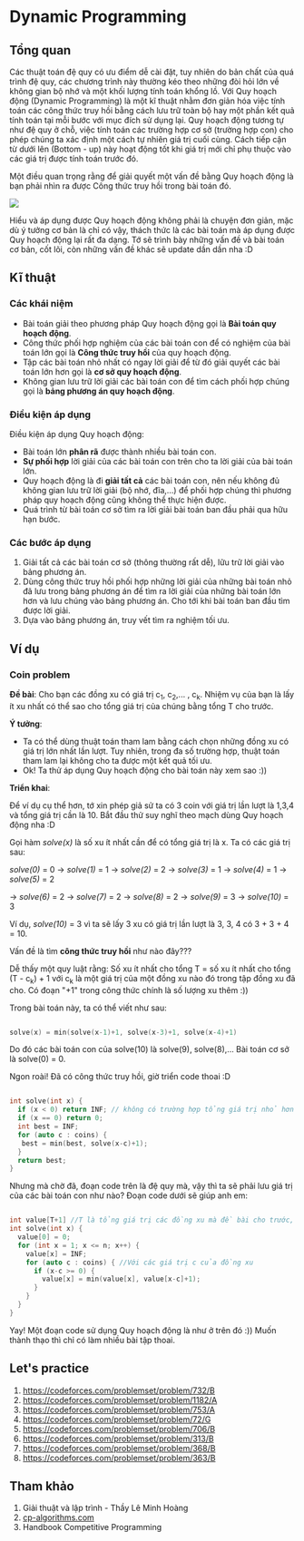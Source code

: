 # Dynamic Programming

## Tổng quan

Các thuật toán đệ quy có ưu điểm dễ cài đặt, tuy nhiên do bản chất của quá trình đệ quy, các chương trình này thường kéo theo những đòi hỏi lớn về không gian bộ nhớ và một khối lượng tính toán khổng lồ.
Với Quy hoạch động (Dynamic Programming) là một kĩ thuật nhằm đơn giản hóa việc tính toán các công thức truy hồi bằng cách lưu trữ toàn bộ hay một phần kết quả tính toán tại mỗi bước với mục đích sử dụng lại. 
Quy hoạch động tương tự như đệ quy ở chỗ, việc tính toán các trường hợp cơ sở (trường hợp con) cho phép chúng ta xác định một cách tự nhiên giá trị cuối cùng. Cách tiếp cận từ dưới lên (Bottom - up) này hoạt động tốt khi giá trị mới chỉ phụ thuộc vào các giá trị được tính toán trước đó.

Một điều quan trọng rằng để giải quyết một vấn đề bằng Quy hoạch động là bạn phải nhìn ra được Công thức truy hồi trong bài toán đó.

<p><img src = "https://media.geeksforgeeks.org/wp-content/cdn-uploads/Dynamic-Programming-1-1024x512.png"></p>

Hiểu và áp dụng được Quy hoạch động không phải là chuyện đơn giản, mặc dù ý tưởng cơ bản là chỉ có vậy, thách thức là các bài toán mà áp dụng được Quy hoạch động lại rất đa dạng. 
Tớ sẽ trình bày những vấn đề và bài toán cơ bản, cốt lõi, còn những vấn đề khác sẽ update dần dần nha :D

## Kĩ thuật

### Các khái niệm

* Bài toán giải theo phương pháp Quy hoạch động gọi là **Bài toán quy hoạch động**.
* Công thức phối hợp nghiệm của các bài toán con để có nghiệm của bài toán lớn gọi là **Công thức truy hồi** của quy hoạch động.
* Tập các bài toán nhỏ nhất có ngay lời giải để từ đó giải quyết các bài toán lớn hơn gọi là **cơ sở quy hoạch động**.
* Không gian lưu trữ lời giải các bài toán con để tìm cách phối hợp chúng gọi là **bảng phương án quy hoạch động**.

### Điều kiện áp dụng

Điều kiện áp dụng Quy hoạch động:
* Bài toán lớn **phân rã** được thành nhiều bài toán con.
* **Sự phối hợp** lời giải của các bài toán con trên cho ta lời giải của bài toán lớn.
* Quy hoạch động là đi **giải tất cả** các bài toán con, nên nếu không đủ không gian lưu trữ lời giải (bộ nhớ, đĩa,...) để phối hợp chúng thì phương pháp quy hoạch động cũng không thể thực hiện được.
* Quá trình từ bài toán cơ sở tìm ra lời giải bài toán ban đầu phải qua hữu hạn bước.

### Các bước áp dụng

1. Giải tất cả các bài toán cơ sở (thông thường rất dễ), lữu trữ lời giải vào bảng phương án.
2. Dùng công thức truy hồi phối hợp những lời giải của những bài toán nhỏ đã lưu trong bảng phương án để tìm ra lời giải của những bài toán lớn hơn và lưu chúng vào bảng phương án. Cho tới khi bài toán ban đầu tìm được lời giải.
3. Dựa vào bảng phương án, truy vết tìm ra nghiệm tối ưu.

## Ví dụ

### Coin problem

**Đề bài**: Cho bạn các đồng xu có giá trị c<sub>1</sub>, c<sub>2</sub>,... , c<sub>k</sub>. Nhiệm vụ của bạn là lấy ít xu nhất có thể sao cho tổng giá trị của chúng bằng tổng T cho trước.

**Ý tưởng**: 
* Ta có thể dùng thuật toán tham lam bằng cách chọn những đồng xu có giá trị lớn nhất lần lượt. Tuy nhiên, trong đa số trường hợp, thuật toán tham lam lại không cho ta được một kết quả tối ưu.
* Ok! Ta thử áp dụng Quy hoạch động cho bài toán này xem sao :))

**Triển khai**:

Để ví dụ cụ thể hơn, tớ xin phép giả sử ta có 3 coin với giá trị lần lượt là 1,3,4 và tổng giá trị cần là 10. Bắt đầu thử suy nghĩ theo mạch dùng Quy hoạch động nha :D

Gọi hàm *solve(x)* là số xu ít nhất cần để có tổng giá trị là x. Ta có các giá trị sau:

*solve(0)* = 0 -> *solve(1)* = 1 -> *solve(2)* = 2 -> *solve(3)* = 1 -> *solve(4)* = 1 -> *solve(5)* = 2

-> *solve(6)* = 2 -> *solve(7)* = 2 -> *solve(8)* = 2 -> *solve(9)* = 3 -> *solve(10)* = 3

Ví dụ, *solve(10)* = 3 vì ta sẽ lấy 3 xu có giá trị lần lượt là 3, 3, 4 có 3 + 3 + 4 = 10. 

Vấn đề là tìm **công thức truy hồi** như nào đây???

Dễ thấy một quy luật rằng: Số xu ít nhất cho tổng T = số xu ít nhất cho tổng (T - c<sub>k</sub>) + 1 với c<sub>k</sub> là một giá trị của một đồng xu nào đó trong tập đồng xu đã cho. 
Có đoạn "+1" trong công thức chính là số lượng xu thêm :))

Trong bài toán này, ta có thể viết như sau:

```C++

solve(x) = min(solve(x-1)+1, solve(x-3)+1, solve(x-4)+1)

```

Do đó các bài toán con của solve(10) là solve(9), solve(8),... Bài toán cơ sở là solve(0) = 0. 

Ngon roài! Đã có công thức truy hồi, giờ triển code thoai :D

```C++

int solve(int x) {
  if (x < 0) return INF; // không có trường hợp tổng giá trị nhỏ hơn 0 nên gán bằng vô cực nha
  if (x == 0) return 0;
  int best = INF;
  for (auto c : coins) {
   best = min(best, solve(x-c)+1);
  }
  return best;
}

``` 

Nhưng mà chờ đã, đoạn code trên là đệ quy mà, vậy thì ta sẽ phải lưu giá trị của các bài toán con như nào? Đoạn code dưới sẽ giúp anh em:

```C++

int value[T+1] //T là tổng giá trị các đồng xu mà đề bài cho trước, value là số xu ít nhất để đạt tổng giá trị T 
int solve(int x) {
  value[0] = 0;
  for (int x = 1; x <= n; x++) {  
    value[x] = INF;
    for (auto c : coins) { //Với các giá trị c của đồng xu
      if (x-c >= 0) {
        value[x] = min(value[x], value[x-c]+1);
      }
    }
  }
}

```

Yay! Một đoạn code sử dụng Quy hoạch động là như ở trên đó :)) Muốn thành thạo thì chỉ có làm nhiều bài tập thoai.

## Let's practice

1. https://codeforces.com/problemset/problem/732/B
2. https://codeforces.com/problemset/problem/1182/A
3. https://codeforces.com/problemset/problem/753/A
4. https://codeforces.com/problemset/problem/72/G
5. https://codeforces.com/problemset/problem/706/B
6. https://codeforces.com/problemset/problem/313/B
7. https://codeforces.com/problemset/problem/368/B
8. https://codeforces.com/problemset/problem/363/B


## Tham khảo
1. Giải thuật và lập trình - Thầy Lê Minh Hoàng
2. [cp-algorithms.com](https://cp-algorithms.com/)
3. Handbook Competitive Programming
